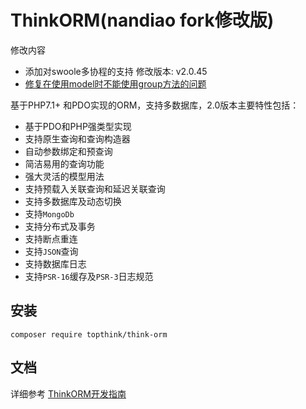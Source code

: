 # ThinkORM(nandiao fork修改版)
修改内容
* 添加对swoole多协程的支持 修改版本: v2.0.45
* [修复在使用model时不能使用group方法的问题](https://github.com/top-think/think-orm/pull/300)



基于PHP7.1+ 和PDO实现的ORM，支持多数据库，2.0版本主要特性包括：

* 基于PDO和PHP强类型实现
* 支持原生查询和查询构造器
* 自动参数绑定和预查询
* 简洁易用的查询功能
* 强大灵活的模型用法
* 支持预载入关联查询和延迟关联查询
* 支持多数据库及动态切换
* 支持`MongoDb`
* 支持分布式及事务
* 支持断点重连
* 支持`JSON`查询
* 支持数据库日志
* 支持`PSR-16`缓存及`PSR-3`日志规范


## 安装
~~~
composer require topthink/think-orm
~~~

## 文档

详细参考 [ThinkORM开发指南](https://www.kancloud.cn/manual/think-orm/content)
